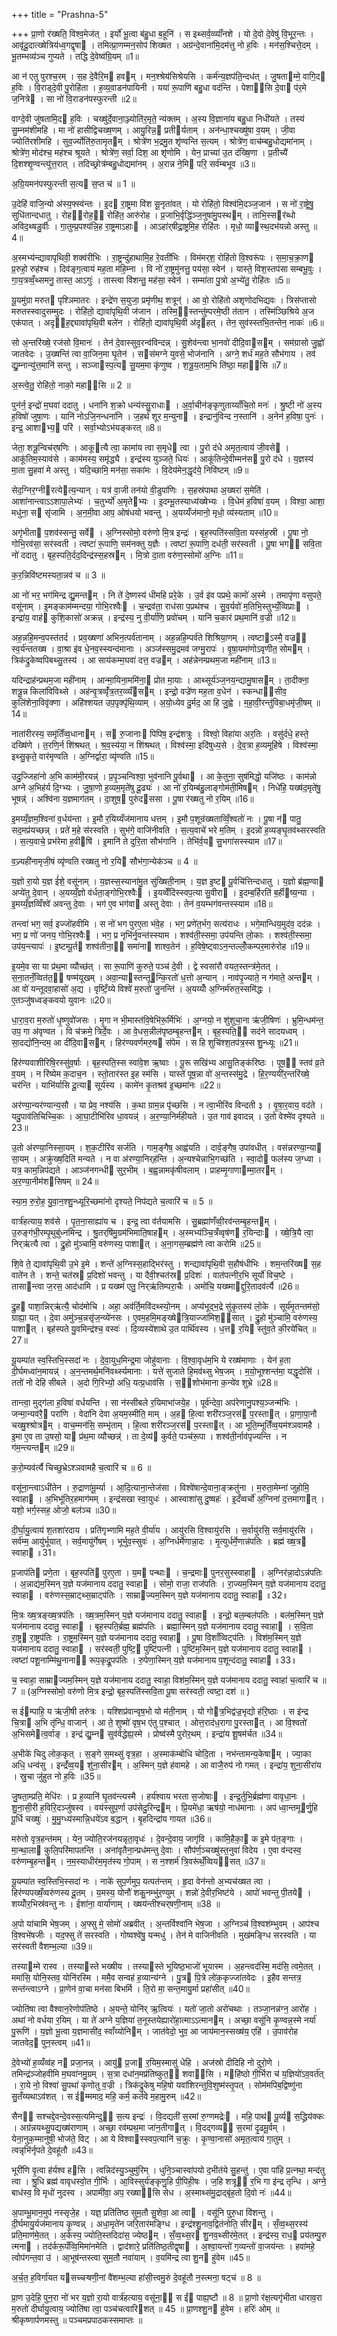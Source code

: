 +++
title = "Prashna-5"

+++
प्रा॒णो र॑ख्षति॒ विश्व॒मेज॑त् । इर्यो॑ भू॒त्वा ब॑हु॒धा ब॒हूनि॑ । स इथ्सर्व॒व्व्याँ॑नशे । यो दे॒वो दे॒वेषु॑ वि॒भूर॒न्तः । आवृ॑दू॒दात्ख्षेत्रिय॑ध्व॒गद्वृषा । तमित्प्रा॒णम्मन॒सोप॑ शिख्षत । अग्र॑न्दे॒वाना॑मि॒दम॑त्तु नो ह॒विः । मन॑स॒श्चित्ते॒दम् । भू॒तम्भव्य॑ञ्च गुप्यते । तद्धि दे॒वेष्व॑ग्रि॒यम् ॥1॥

आ न॑ एतु पुरश्च॒रम् । स॒ह दे॒वैरि॒म हवम् । मन॒श्श्रेय॑सिश्रेयसि । कर्म॑न्य॒ज्ञप॑ति॒न्दध॑त् । जु॒षताम्मे॒ वागि॒द ह॒विः । वि॒राड्दे॒वी पु॒रोहि॑ता । ह॒व्य॒वा़डन॑पायिनी । यया॑ रू॒पाणि॑ बहु॒धा वद॑न्ति । पेशा॑सि दे॒वा प॑र॒मे ज॒नित्रे । सा नो॑ वि॒राडन॑पस्फुरन्ती ॥2॥

वाग्दे॒वी जु॑षतामि॒द ह॒विः । चख्षु॑र्दे॒वाना॒ञ्ज्योति॑र॒मृते॒ न्य॑क्तम् । अ॒स्य वि॒ज्ञाना॑य बहु॒धा निधी॑यते । तस्य॑ सु॒म्नम॑शीमहि । मा नो॑ हासीद्विचख्ष॒णम् । आयु॒रिन्न॒ प्रतीर्यताम् । अन॑न्धा॒श्चख्षु॑षा व॒यम् । जी॒वा ज्योति॑रशीमहि । सुव॒र्ज्योति॑रु॒तामृतम् । श्रोत्रे॑ण भ॒द्रमु॒त शृ॑ण्वन्ति स॒त्यम् । श्रोत्रे॑ण॒ वाच॑म्बहु॒धोद्यमा॑नाम् । श्रोत्रे॑ण॒ मोद॑श्च॒ मह॑श्च श्रूयते । श्रोत्रे॑ण॒ सर्वा॒ दिश॒ आ शृ॑णोमि । येन॒ प्राच्या॑ उ॒त द॑ख्षि॒णा । प्र॒तीच्यै॑ दि॒शश्शृ॒ण्वन्त्यु॑त्त॒रात् । तदिच्छ्रोत्र॑म्बहु॒धोद्यमा॑नम् । अ॒रान्न ने॒मि परि॒ सर्व॑म्बभूव ॥3॥

अ॒ग्रि॒यमन॑पस्फुरन्ती स॒त्य स॒प्त च॑ ॥ 1 ॥

उ॒देहि॑ वाजि॒न्यो अ॑स्य॒फ्स्व॑न्तः । इ॒द रा॒ष्ट्रमा वि॑श सू॒नृता॑वत् । यो रोहि॑तो॒ विश्व॑मि॒दञ्ज॒जान॑ । स नो॑ रा॒ष्ट्रेषु॒ सुधि॑तान्दधातु । रोह॑रोह॒॒ रोहि॑त॒ आरु॑रोह । प्र॒जाभि॒र्वृद्धि॑ञ्ज॒नुषा॑मु॒पस्थम् । ताभि॒स्सर॑ब्धो अविद॒थ्षडु॒र्वीः । गा॒तुम्प्र॒पश्य॑न्नि॒ह रा॒ष्ट्रमाऽहाः । आऽहा॑र्‌षीद्रा॒ष्ट्रमि॒ह रोहि॑तः । मृधो॒ व्यास्थ॒दभ॑यन्नो अस्तु ॥4॥

अ॒स्मभ्य॑न्द्यावापृथिवी॒ शक्व॑रीभिः । रा॒ष्ट्रन्दु॑हाथामि॒ह रे॒वती॑भिः । विम॑मर्‌श॒ रोहि॑तो वि॒श्वरू॑पः । स॒मा॒च॒क्रा॒ण प्र॒रुहो॒ रुह॑श्च । दिव॑ङ्ग॒त्वाय॑ मह॒ता म॑हि॒म्ना । वि नो॑ रा॒ष्ट्रमु॑नत्तु॒ पय॑सा॒ स्वेन॑ । यास्ते॒ विश॒स्तप॑सा सम्बभू॒वुः । गा॒य॒त्रव्वँ॒थ्समनु॒ तास्त॒ आऽगुः॑ । तास्त्वा वि॑शन्तु॒ मह॑सा॒ स्वेन॑ । सम्मा॑ता पु॒त्रो अ॒भ्ये॑तु॒ रोहि॑तः ॥5॥

यू॒यमु॑ग्रा मरुत पृश्ञिमातरः । इन्द्रे॑ण स॒युजा॒ प्रमृ॑णीथ॒ शत्रून्॑ । आ वो॒ रोहि॑तो अशृणोदभिद्यवः । त्रिस॑प्तासो मरुतस्स्वादुसम्मुदः । रोहि॑तो॒ द्यावा॑पृथि॒वी ज॑जान । तस्मि॒॒स्तन्तु॑म्परमे॒ष्ठी त॑तान । तस्मि॑ञ्छिश्रिये अ॒ज एक॑पात् । अदृ॑ह॒द्द्यावा॑पृथि॒वी बले॑न । रोहि॑तो॒ द्यावा॑पृथि॒वी अ॑दृहत् । तेन॒ सुव॑स्स्तभि॒तन्तेन॒ नाकः॑ ॥6॥

सो अ॒न्तरि॑ख्षे॒ रज॑सो वि॒मानः॑ । तेन॑ दे॒वास्सुव॒रन्व॑विन्दन्न् । सु॒शेव॑न्त्वा भा॒नवो॑ दीदि॒वासम् । सम॑ग्रासो जु॒ह्वो॑ जातवेदः । उ॒ख्षन्ति॑ त्वा वा॒जिन॒मा घृ॒तेन॑ । सस॑मग्ने युवसे॒ भोज॑नानि । अग्ने॒ शर्ध॑ मह॒ते सौभ॑गाय । तव॑ द्यु॒म्नान्यु॑त्त॒मानि॑ सन्तु । सञ्जास्प॒त्य सु॒यम॒मा कृ॑णुष्व । श॒त्रू॒य॒ताम॒भि ति॑ष्ठा॒ महा॑सि ॥7॥

अ॒स्त्वे॒तु॒ रोहि॑तो॒ नाको॒ महा॑सि ॥ 2 ॥

पुन॑र्न॒ इन्द्रो॑ म॒घवा॑ ददातु । धना॑नि श॒क्रो धन्य॑स्सु॒राधाः । अ॒र्वा॒चीन॑ङ्कृणुताय्याँचि॒तो मनः॑ । श्रु॒ष्टी नो॑ अ॒स्य ह॒विषो॑ जुषा॒णः । यानि॑ नोऽजि॒नन्धना॑नि । ज॒हर्थ॑ शूर म॒न्युना । इन्द्रानु॑विन्द न॒स्तानि॑ । अ॒नेन॑ ह॒विषा॒ पुनः॑ । इन्द्र॒ आशाभ्य॒ परि॑ । सर्वा॒भ्योऽभ॑यङ्करत् ॥8॥

जेता॒ शत्रू॒न्विच॑र्‌षणिः । आकूत्यै त्वा॒ कामा॑य त्वा स॒मृधे त्वा । पु॒रो द॑धे अमृत॒त्वाय॑ जी॒वसे । आकू॑तिम॒स्याव॑से । काम॑मस्य॒ समृ॑द्ध्यै । इन्द्र॑स्य युञ्जते॒ धियः॑ । आकू॑तिन्दे॒वीम्मन॑स पु॒रो द॑धे । य॒ज्ञस्य॑ मा॒ता सु॒हवा॑ मे अस्तु । यदि॒च्छामि॒ मन॑सा॒ सका॑मः । वि॒देय॑मेन॒द्धृद॑ये॒ निवि॑ष्टम् ॥9॥

सेद॒ग्निर॒ग्नीरत्येत्य॒न्यान् । यत्र॑ वा॒जी तन॑यो वी॒डुपा॑णिः । स॒हस्र॑पाथा अ॒ख्षरा॑ स॒मेति॑ । आशा॑नान्त्वाऽऽशापा॒लेभ्यः॑ । च॒तुर्भ्यो॑ अ॒मृतेभ्यः । इ॒दम्भू॒तस्याध्य॑ख्षेभ्यः । वि॒धेम॑ ह॒विषा॑ व॒यम् । विश्वा॒ आशा॒ मधु॑ना॒ स सृ॑जामि । अ॒न॒मी॒वा आप॒ ओष॑धयो भवन्तु । अ॒यय्यँज॑मानो॒ मृधो॒ व्य॑स्यताम् ॥10॥

अगृ॑भीता प॒शव॑स्सन्तु॒ सर्वे । अ॒ग्निस्सोमो॒ वरु॑णो मि॒त्र इन्द्रः॑ । बृह॒स्पति॑स्सवि॒ता यस्स॑ह॒स्री । पू॒षा नो॒ गोभि॒रव॑सा॒ सर॑स्वती । त्वष्टा॑ रू॒पाणि॒ सम॑नक्तु य॒ज्ञैः । त्वष्टा॑ रू॒पाणि॒ दध॑ती॒ सर॑स्वती । पू॒षा भग॑ सवि॒ता नो॑ ददातु । बृह॒स्पति॒र्दद॒दिन्द्र॑स्स॒हस्रम् । मि॒त्रो दा॒ता वरु॑ण॒स्सोमो॑ अ॒ग्निः ॥11॥

क॒र॒न्निवि॑ष्टमस्यता॒न्नव॑ च ॥ 3 ॥

आ नो॑ भर॒ भग॑मिन्द्र द्यु॒मन्तम् । नि ते॑ दे॒ष्णस्य॑ धीमहि प्ररे॒के । उ॒र्व इ॑व पप्रथे॒ कामो॑ अ॒स्मे । तमापृ॑णा वसुपते॒ वसू॑नाम् । इ॒मङ्काम॑म्मन्दया॒ गोभि॒रश्वैः । च॒न्द्रव॑ता॒ राध॑सा प॒प्रथ॑श्च । सु॒व॒र्यवो॑ म॒तिभि॒स्तुभ्यँ॒व्विप्राः । इन्द्रा॑य॒ वाह॑ कुशि॒कासो॑ अक्रन्न् । इन्द्र॑स्य॒ नु वी॒र्या॑णि॒ प्रवो॑चम् । यानि॑ च॒कार॑ प्रथ॒मानि॑ व॒ज्री ॥12॥

अह॒न्नहि॒मन्व॒पस्त॑तर्द । प्रव॒ख्षणा॑ अभिन॒त्पर्व॑तानाम् । अह॒न्नहि॒म्पर्व॑ते शिश्रिया॒णम् । त्वष्टाऽस्मै॒ वज्र॑ स्व॒र्य॑न्ततख्ष । वा॒श्रा इ॑व धे॒नव॒स्स्यन्द॑मानाः । अञ्ज॑स्समु॒द्रमव॑ जग्मु॒रापः॑ । वृ॒षा॒यमा॑णोऽवृणीत॒ सोमम् । त्रिक॑द्रुकेष्वपिबथ्सु॒तस्य॑ । आ साय॑कम्म॒घवा॑ दत्त॒ वज्रम् । अह॑न्नेनम्प्रथम॒जा मही॑नाम् ॥13॥

यदिन्द्राह॑न्प्रथम॒जा मही॑नाम् । आन्मा॒यिना॒ममि॑ना॒ प्रोत मा॒याः । आथ्सूर्य॑ञ्ज॒नय॒न्द्यामु॒षासम् । ता॒दीक्ना॒ शत्रू॒न्न किला॑विविथ्से । अह॑न्वृ॒त्रव्वृँ॑त्र॒तर॒व्व्यँसम् । इन्द्रो॒ वज्रे॑ण मह॒ता व॒धेन॑ । स्कन्धा॑सीव॒ कुलि॑शेना॒विवृ॑क्णा । अहि॑श्शयत उप॒पृक्पृ॑थि॒व्याम् । अ॒यो॒ध्येव दु॒र्मद॒ आ हि जु॒ह्वे । म॒हा॒वी॒रन्तु॑विबा॒धमृ॑जी॒षम् ॥14॥

नाता॑रीरस्य॒ समृ॑तिँव्व॒धानाम् । स रु॒जानाः पिपिष॒ इन्द्र॑शत्रुः । विश्वो॒ विहा॑या अर॒तिः । वसु॑र्दधे॒ हस्ते॒ दख्षि॑णे । त॒रणि॒र्न शि॑श्रथत् । श्र॒व॒स्य॑या॒ न शि॑श्रथत् । विश्व॑स्मा॒ इदि॑षुध्य॒से । दे॒व॒त्रा ह॒व्यमूहि॑षे । विश्व॑स्मा॒ इथ्सु॒कृते॒ वार॑मृण्वति । अ॒ग्निर्द्वारा॒ व्यृ॑ण्वति ॥15॥

उदु॒ज्जिहा॑नो अ॒भि काम॑मी॒रयन्न्॑ । प्र॒पृ॒ञ्चन्विश्वा॒ भुव॑नानि पू॒र्वथा । आ के॒तुना॒ सुष॑मिद्धो॒ यजि॑ष्ठः । काम॑न्नो अग्ने अ॒भिह॑र्य दि॒ग्भ्यः । जु॒षा॒णो ह॒व्यम॒मृते॑षु दू॒ढ्यः॑ । आ नो॑ र॒यिम्ब॑हु॒लाङ्गोम॑ती॒मिषम् । निधे॑हि॒ यख्ष॑द॒मृते॑षु॒ भूषन्न्॑ । अश्वि॑ना य॒ज्ञमाग॑तम् । दा॒शुष॒ पुरु॑दससा । पू॒षा र॑ख्षतु नो र॒यिम् ॥16॥

इ॒मय्यँ॒ज्ञम॒श्विना॑ व॒र्धय॑न्ता । इ॒मौ र॒यिय्यँज॑मानाय धत्तम् । इ॒मौ प॒शून्र॑ख्षताव्विँ॒श्वतो॑ नः । पू॒षा न॑ पातु॒ सद॒मप्र॑यच्छन्न् । प्रते॑ म॒हे स॑रस्वति । सुभ॑गे॒ वाजि॑नीवति । स॒त्य॒वाचे॑ भरे म॒तिम् । इ॒दन्नो॑ ह॒व्यङ्घृ॒तव॑थ्सरस्वति । स॒त्य॒वाचे॒ प्रभ॑रेमा ह॒वीषि॑ । इ॒मानि॑ ते दुरि॒ता सौभ॑गानि । तेभि॑र्व॒य सु॒भगा॑सस्स्याम ॥17॥

व॒ज्र्यही॑नामृजी॒षं व्यृ॑ण्वति रख्षतु नो र॒यि सौभ॑गा॒न्येक॑ञ्च ॥ 4 ॥

य॒ज्ञो रा॒यो य॒ज्ञ ई॑शे॒ वसू॑नाम् । य॒ज्ञस्स॒स्याना॑मु॒त सु॑ख्षिती॒नाम् । य॒ज्ञ इ॒ष्ट पू॒र्वचि॑त्तिन्दधातु । य॒ज्ञो ब्र॑ह्म॒ण्वा अप्ये॑तु दे॒वान् । अ॒यय्यँ॒ज्ञो व॑र्धता॒ङ्गोभि॒रश्वैः । इ॒यव्वेँदि॑स्स्वप॒त्या सु॒वीरा । इ॒दम्ब॒र्हिरति॑ ब॒र्हीष्य॒न्या । इ॒मय्यँ॒ज्ञव्विँश्वे॑ अवन्तु दे॒वाः । भग॑ ए॒व भग॑वा अस्तु देवाः । तेन॑ व॒यम्भग॑वन्तस्स्याम ॥18॥

तन्त्वा॑ भग॒ सर्व॒ इज्जो॑हवीमि । स नो॑ भग पुरए॒ता भ॑वे॒ह । भग॒ प्रणे॑त॒र्भग॒ सत्य॑राधः । भगे॒मान्धिय॒मुद॑व॒ दद॑न्नः । भग॒ प्र णो॑ जनय॒ गोभि॒रश्वैः । भग॒ प्र नृभि॑र्नृ॒वन्त॑स्स्याम । शश्व॑ती॒स्समा॒ उप॑यन्ति लो॒काः । शश्व॑ती॒स्समा॒ उप॑य॒न्त्यापः॑ । इ॒ष्टम्पू॒र्त शश्व॑तीना॒॒ समा॑ना शाश्व॒तेन॑ । ह॒विषे॒ष्ट्वाऽन॒न्तल्लोँ॒कम्पर॒मारु॑रोह ॥19॥

इ॒यमे॒व सा या प्र॑थ॒मा व्यौच्छ॑त् । सा रू॒पाणि॑ कुरुते॒ पञ्च॑ दे॒वी । द्वे स्वसा॑रौ वयत॒स्तन्त्र॑मे॒तत् । स॒ना॒तनँ॒व्वित॑त॒॒ षण्म॑यूखम् । अवा॒न्यास्तन्तून्कि॒रतो॑ ध॒त्तो अ॒न्यान् । नाव॑पृ॒ज्याते॒ न ग॑माते॒ अन्तम् । आ वो॑ यन्तूदवा॒हासो॑ अ॒द्य । वृष्टिँ॒य्ये विश्वे॑ म॒रुतो॑ जु॒नन्ति॑ । अ॒यय्योँ अ॒ग्निर्म॑रुत॒स्समि॑द्धः । ए॒तञ्जु॑षध्वङ्कवयो युवानः ॥20॥

धा॒रा॒व॒रा म॒रुतो॑ धृ॒ष्णुवो॑जसः । मृ॒गा न भी॒मास्त॑वि॒षेभि॑रू॒र्मिभिः॑ । अ॒ग्नयो॒ न शु॑शुचा॒ना ऋ॑जी॒षिणः॑ । भ्रुमि॒न्धम॑न्त॒ उप॒ गा अ॑वृण्वत । वि च॑क्रमे॒ त्रिर्दे॒वः । आ वे॒धस॒न्नील॑पृष्ठम्बृ॒हन्तम् । बृह॒स्पति॒॒ सद॑ने सादयध्वम् । सा॒दद्यो॑नि॒न्दम॒ आ दी॑दि॒वासम् । हिर॑ण्यवर्णमरु॒ष स॑पेम । स हि शुचि॑श्श॒तप॑त्र॒स्स शु॒न्ध्यूः ॥21॥

हिर॑ण्यवाशीरिषि॒रस्सु॑व॒र्षाः । बृह॒स्पति॒स्स स्वा॑वे॒श ऋ॒ष्वाः । पू॒रू सखि॑भ्य आसु॒तिङ्क॑रिष्ठः । पूष॒॒ स्तव॑ व्र॒ते व॒यम् । न रि॑ष्येम क॒दाच॒न । स्तो॒तार॑स्त इ॒ह स्म॑सि । यास्ते॑ पूष॒न्ना वो॑ अ॒न्तस्स॑मु॒द्रे । हि॒र॒ण्ययी॑र॒न्तरि॑ख्षे॒ चर॑न्ति । याभि॑र्यासि दू॒त्या सूर्य॑स्य । कामे॑न कृ॒तश्रव॑ इ॒च्छमा॑नः ॥22॥

अर॑ण्या॒न्यर॑ण्यान्य॒सौ । या प्रेव॒ नश्य॑सि । क॒था ग्राम॒न्न पृ॑च्छसि । न त्वा॒भीरि॑व विन्दती ३ । वृ॒षा॒र॒वाय॒ वद॑ते । यदु॒पाव॑तिचिच्चि॒कः । आ॒घा॒टीभि॑रिव धा॒वयन्न्॑ । अ॒र॒ण्या॒निर्म॑हीयते । उ॒त गाव॑ इवादन्न् । उ॒तो वेश्मे॑व दृश्यते ॥23॥

उ॒तो अ॑रण्या॒निस्सा॒यम् । श॒क॒टीरि॑व सर्जति । गाम॒ङ्गैष॒ आह्व॑यति । दार्व॒ङ्गैष॒ उपा॑वधीत् । वस॑न्नरण्या॒न्या सा॒यम् । अक्रु॑ख्ष॒दिति॑ मन्यते । न वा अ॑रण्या॒निर्‌ह॑न्ति । अ॒न्यश्चेन्नाभि॒गच्छ॑ति । स्वा॒दो फल॑स्य ज॒ग्ध्वा । यत्र॒ काम॒न्निप॑द्यते । आञ्ज॑नगन्धी सुर॒भीम् । ब॒ह्व॒न्नामकृ॑षीवलाम् । प्राहम्मृ॒गाणाम्मा॒तरम् । अ॒र॒ण्या॒नीम॑शसिषम् ॥ 24॥

स्या॒म॒ रु॒रो॒ह॒ यु॒वा॒न॒श्शु॒न्ध्यूरि॒च्छमा॑नो दृश्यते॒ निप॑द्यते च॒त्वारि॑ च ॥ 5 ॥

वार्त्र॑हत्याय॒ शव॑से । पृ॒त॒ना॒साह्या॑य च । इन्द्र॒ त्वा व॑र्तयामसि । सु॒ब्रह्मा॑णँव्वी॒रव॑न्तम्बृ॒हन्तम् । उ॒रुङ्ग॑भी॒रम्पृ॒थुबु॑ध्नमिन्द्र । श्रु॒तर्‌षि॑मु॒ग्रम॑भिमाति॒षाहम् । अ॒स्मभ्य॑ञ्चि॒त्रँव्वृष॑ण र॒यिन्दाः । ख्षे॒त्रि॒यै त्वा॒ निर्‌ऋ॑त्यै त्वा । द्रु॒हो मु॑ञ्चामि॒ वरु॑णस्य॒ पाशात् । अ॒ना॒गस॒म्ब्रह्म॑णे त्वा करोमि ॥25॥

शि॒वे ते॒ द्यावा॑पृथि॒वी उ॒भे इ॒मे । शन्ते॑ अ॒ग्निस्स॒हाद्भिर॑स्तु । शन्द्यावा॑पृथि॒वी स॒हौष॑धीभिः । शम॒न्तरि॑ख्ष स॒ह वाते॑न ते । शन्ते॒ चत॑स्र प्र॒दिशो॑ भवन्तु । या दैवी॒श्चत॑स्र प्र॒दिशः॑ । वात॑पत्नीर॒भि सूर्यो॑ विच॒ष्टे । तासान्त्वा ज॒रस॒ आद॑धामि । प्र यख्ष्म॑ एतु॒ निर्‌ऋ॑तिम्परा॒चैः । अमो॑चि॒ यख्ष्माद्दुरि॒तादव॑र्त्यै ॥26॥

द्रु॒ह पाशा॒न्निर्‌ऋ॑त्यै॒ चोद॑मोचि । अहा॒ अव॑र्ति॒मवि॑दथ्स्यो॒नम् । अप्य॑भूद्भ॒द्रे सु॑कृ॒तस्य॑ लो॒के । सूर्य॑मृ॒तन्तम॑सो॒ ग्राह्या॒ यत् । दे॒वा अमु॑ञ्च॒न्नसृ॑ज॒न्व्ये॑नसः । ए॒वम॒हमि॒मङ्ख्षेत्रि॒याज्जा॑मिश॒॒सात् । द्रु॒हो मु॑ञ्चामि॒ वरु॑णस्य॒ पाशात् । बृह॑स्पते यु॒वमिन्द्र॑श्च॒ वस्वः॑ । दि॒व्यस्ये॑शाथे उ॒त पार्थि॑वस्य । ध॒त्त र॒यि स्तु॑व॒ते की॒रये॑चित् ॥27॥

यू॒यम्पा॑त स्व॒स्तिभि॒स्सदा॑ नः । दे॒वा॒युध॒मिन्द्र॒मा जोहु॑वानाः । वि॒श्वा॒वृध॑म॒भि ये रख्ष॑माणाः । येन॑ ह॒ता दी॒र्घमध्वा॑न॒मायन्न्॑ । अ॒न॒न्तमर्थ॒मनि॑वर्थ्स्यमानाः । यत्ते॑ सुजाते हि॒मव॑थ्सु भेष॒जम् । म॒यो॒भूश्शन्त॑मा॒ यद्धृ॒दोसि॑ । ततो॑ नो देहि सीबले । अ॒दो गि॒रिभ्यो॒ अधि॒ यत्प्र॒धाव॑सि । स॒॒शोभ॑माना क॒न्ये॑व शुभ्रे ॥28॥

तान्त्वा॒ मुद्ग॑ला ह॒विषा॑ वर्धयन्ति । सा न॑स्सीबले र॒यिमाभा॑जये॒ह । पूर्व॑न्देवा॒ अप॑रेणानु॒पश्य॒ञ्जन्म॑भिः । जन्मा॒न्यव॑रै॒ परा॑णि । वेदा॑नि देवा अ॒यम॒स्मीति॒ माम् । अ॒ह हि॒त्वा शरी॑रञ्ज॒रस॑ प॒रस्तात् । प्रा॒णा॒पा॒नौ चख्षु॒श्श्रोत्रम् । वाच॒म्मन॑सि॒ सम्भृ॑ताम् । हि॒त्वा शरी॑रञ्ज॒रस॑ प॒रस्तात् । आ भूति॒म्भूतिँ॑व्व॒यम॑श्ञवामहै । इ॒मा ए॒व ता उ॒षसो॒ या प्र॑थ॒मा व्यौच्छन्न्॑ । ता दे॒व्य॑ कुर्वते॒ पञ्च॑रू॒पा । शश्व॑ती॒र्नाव॑पृज्यन्ति । न ग॑म॒न्त्यन्तम् ॥29॥

क॒रो॒म्यव॑र्त्यै चिच्छुभ्रेऽश्ञवामहै च॒त्वारि॑ च ॥ 6 ॥

वसू॑ना॒न्त्वाऽधी॑तेन । रु॒द्राणा॑मू॒र्म्या । आ॒दि॒त्याना॒न्तेज॑सा । विश्वे॑षान्दे॒वाना॒ङ्क्रतु॑ना । म॒रुता॒मेम्ना॑ जुहोमि॒ स्वाहा । अ॒भिभू॑तिर॒हमाग॑मम् । इन्द्र॑सखा स्वा॒युधः॑ । आस्वाशा॑सु दु॒ष्षहः॑ । इ॒दँव्वर्चो॑ अ॒ग्निना॑ द॒त्तमागात् । यशो॒ भर्ग॒स्सह॒ ओजो॒ बल॑ञ्च ॥30॥

दी॒र्घा॒यु॒त्वाय॑ श॒तशा॑रदाय । प्रति॑गृभ्णामि मह॒ते वी॒र्या॑य । आयु॑रसि वि॒श्वायु॑रसि । स॒र्वायु॑रसि॒ सर्व॒मायु॑रसि । सर्व॑म्म॒ आयु॑र्भूयात् । सर्व॒मायु॑र्गेषम् । भूर्भुव॒स्सुवः॑ । अ॒ग्निर्धर्मे॑णान्ना॒दः । मृ॒त्युर्धर्मे॒णान्न॑पतिः । ब्रह्म॑ ख्ष॒त्र स्वाहा ॥31॥

प्र॒जाप॑ति प्रणे॒ता । बृह॒स्पति॑ पुरए॒ता । य॒म पन्थाः । च॒न्द्रमाः पुनर॒सुस्स्वाहा । अ॒ग्निर॑न्ना॒दोऽन्न॑पतिः । अ॒न्नाद्य॑म॒स्मिन् य॒ज्ञे यज॑मानाय ददातु॒ स्वाहा । सोमो॒ राजा॒ राज॑पतिः । रा॒ज्यम॒स्मिन् य॒ज्ञे यज॑मानाय ददातु॒ स्वाहा । वरु॑णस्स॒म्राट्थ्स॒म्राट्प॑तिः । साम्राज्यम॒स्मिन् य॒ज्ञे यज॑मानाय ददातु॒ स्वाहा ॥32॥

मि॒त्रः ख्ष॒त्रङ्ख्ष॒त्रप॑तिः । ख्ष॒त्रम॒स्मिन् य॒ज्ञे यज॑मानाय ददातु॒ स्वाहा । इन्द्रो॒ बल॒म्बल॑पतिः । बल॑म॒स्मिन् य॒ज्ञे यज॑मानाय ददातु॒ स्वाहा । बृह॒स्पति॒र्ब्रह्म॒ ब्रह्म॑पतिः । ब्रह्मा॒स्मिन् य॒ज्ञे यज॑मानाय ददातु॒ स्वाहा । स॒वि॒ता रा॒ष्ट्र रा॒ष्ट्रप॑तिः । रा॒ष्ट्रम॒स्मिन् य॒ज्ञे यज॑मानाय ददातु॒ स्वाहा । पू॒षा वि॒शाँव्विट्प॑तिः । विश॑म॒स्मिन् य॒ज्ञे यज॑मानाय ददातु॒ स्वाहा । सर॑स्वती॒ पुष्टि॒ पुष्टि॑पत्नी । पुष्टि॑म॒स्मिन् य॒ज्ञे यज॑मानाय ददातु॒ स्वाहा । त्वष्टा॑ पशू॒नाम्मि॑थु॒नाना॑ रूप॒कृद्रू॒पप॑तिः । रु॒पेणा॒स्मिन् य॒ज्ञे यज॑मानाय प॒शून्द॑दातु॒ स्वाहा ॥33॥

च॒ स्वाहा॒ साम्राज्यम॒स्मिन् य॒ज्ञे यज॑मानाय ददातु॒ स्वाहा॒ विश॑म॒स्मिन् य॒ज्ञे यज॑मानाय ददातु॒ स्वाहा॑ च॒त्वारि॑ च ॥ 7 ॥ (अ॒ग्निस्सोमो॒ वरु॑णो मि॒त्र इन्द्रो॒ बृह॒स्पति॑स्सवि॒ता पू॒षा सर॑स्वती॒ त्वष्टा॒ दश॑ ॥ )

स ईम्पाहि॒ य ऋ॑जी॒षी तरु॑त्रः । यश्शिप्र॑वान्वृष॒भो यो म॑ती॒नाम् । यो गोत्र॒भिद्व॑ज्र॒भृद्यो ह॑रि॒ष्ठाः । स इ॑न्द्र चि॒त्रा अ॒भि तृ॑न्धि॒ वाजान्॑ । आ ते॒ शुष्मो॑ वृष॒भ ए॑तु प॒श्चात् । ओत्त॒राद॑ध॒रागा पु॒रस्तात् । आ वि॒श्वतो॑ अ॒भिसमेत्व॒र्वाङ् । इन्द्र॑ द्यु॒म्न सुव॑र्वद्धेह्य॒स्मे । प्रोष्व॑स्मै पुरोर॒थम् । इन्द्रा॑य शू॒षम॑र्चत ॥34॥

अ॒भीके॑ चिदु लोक॒कृत् । स॒ङ्गे स॒मथ्सु॑ वृत्र॒हा । अ॒स्माक॑म्बोधि चोदि॒ता । नभ॑न्तामन्य॒केषाम् । ज्या॒का अधि॒ धन्व॑सु । इन्द्रँ॑व्व॒य शु॑ना॒सीरम् । अ॒स्मिन् य॒ज्ञे ह॑वामहे । आ वाजै॒रुप॑ नो गमत् । इन्द्रा॑य॒ शुना॒सीरा॑य । स्रु॒चा जु॑हुत नो ह॒विः ॥35॥

जु॒षता॒म्प्रति॒ मेधि॑रः । प्र ह॒व्यानि॑ घृ॒तव॑न्त्यस्मै । हर्य॑श्वाय भरता स॒जोषाः । इन्द्र॒र्तुभि॒र्ब्रह्म॑णा वावृधा॒नः । शु॒ना॒सी॒री ह॒विरि॒दञ्जु॑षस्व । वय॑स्सुप॒र्णा उप॑सेदु॒रिन्द्रम् । प्रि॒यमे॑धा॒ ऋष॑यो॒ नाध॑मानाः । अप॑ ध्वा॒न्तमूर्णु॒हि पू॒र्धि चख्षुः॑ । मु॒मु॒ग्ध्य॑स्मान्नि॒धये॑ऽव ब॒द्धान् । बृ॒हदिन्द्रा॑य गायत ॥36॥

मरु॑तो वृत्र॒हन्त॑मम् । येन॒ ज्योति॒रज॑नयन्नृता॒वृधः॑ । दे॒वन्दे॒वाय॒ जागृ॑वि । कामि॒हैका॒ क इ॒मे प॑त॒ङ्गाः । मा॒न्था॒ला कुलि॒परि॑मापतन्ति । अना॑वृतैना॒न्प्रध॑मन्तु दे॒वाः । सौप॑र्ण॒ञ्चख्षु॑स्त॒नुवा॑ विदेय । ए॒वा व॑न्दस्व॒ वरु॑णम्बृ॒हन्तम् । न॒म॒स्याधीर॑म॒मृत॑स्य गो॒पाम् । स न॒श्शर्म॑ त्रि॒वरू॑थँ॒व्विय॑सत् ॥37॥

यू॒यम्पा॑त स्व॒स्तिभि॒स्सदा॑ नः । नाके॑ सुप॒र्णमुप॒ यत्पत॑न्तम् । हृ॒दा वेन॑न्तो अ॒भ्यच॑ख्षत त्वा । हिर॑ण्यपख्षँ॒व्वरु॑णस्य दू॒तम् । य॒मस्य॒ योनौ॑ शकु॒नम्भु॑र॒ण्युम् । शन्नो॑ दे॒वीर॒भिष्ट॑ये । आपो॑ भवन्तु पी॒तये । शय्योँर॒भिस्र॑वन्तु नः । ईशा॑ना॒ वार्या॑णाम् । ख्षय॑न्तीश्चर्‌षणी॒नाम् ॥38 ॥

अ॒पो या॑चामि भेष॒जम् । अ॒फ्सु मे॒ सोमो॑ अब्रवीत् । अ॒न्तर्विश्वा॑नि भेष॒जा । अ॒ग्निञ्च॑ वि॒श्वश॑म्भुवम् । आप॑श्च वि॒श्वभे॑षजीः । यद॒फ्सु ते॑ सरस्वति । गोष्वश्वे॑षु॒ यन्मधु॑ । तेन॑ मे वाजिनीवति । मुख॑मङ्ग्धि सरस्वति । या सर॑स्वती वैशम्भ॒ल्या ॥39॥

तस्याम्मे रास्व । तस्यास्ते भख्षीय । तस्यास्ते भूयिष्ठ॒भाजो॑ भूयास्म । अ॒हन्त्वद॑स्मि॒ मद॑सि॒ त्वमे॒तत् । ममा॑सि॒ योनि॒स्तव॒ योनि॑रस्मि । ममै॒व सन्वह॑ ह॒व्यान्य॑ग्ने । पु॒त्र पि॒त्रे लो॑क॒कृज्जा॑तवेदः । इ॒हैव सन्तत्र॒ सन्त॑न्त्वाऽग्ने । प्रा॒णेन॑ वा॒चा मन॑सा बिभर्मि । ति॒रो मा॒ सन्त॒मायु॒र्मा प्रहा॑सीत् ॥40॥

ज्योति॑षा त्वा वैश्वान॒रेणोप॑तिष्ठे । अ॒यन्ते॒ योनि॑र् ऋ॒त्वियः॑ । यतो॑ जा॒तो अरो॑चथाः । तञ्जा॒नन्न॑ग्न॒ आरो॑ह । अथा॑ नो वर्धया र॒यिम् । या ते॑ अग्ने य॒ज्ञिया॑ त॒नूस्तयेह्यारो॑हा॒त्माऽऽत्मानम् । अच्छा॒ वसू॑नि कृ॒ण्वन्न॒स्मे नर्या॑ पु॒रूणि॑ । य॒ज्ञो भू॒त्वा य॒ज्ञमासी॑द॒ स्वाँय्योनिम् । जात॑वेदो॒ भुव॒ आ जाय॑मान॒स्सख्ष॑य॒ एहि॑ । उ॒पाव॑रोह जातवेद॒ पुन॒स्त्वम् ॥41॥

दे॒वेभ्यो॑ ह॒व्यँव्व॑ह न प्रजा॒नन्न् । आयु॑ प्र॒जा र॒यिम॒स्मासु॑ धेहि । अज॑स्रो दीदिहि नो दुरो॒णे । तमिन्द्र॑ञ्जोहवीमि म॒घवा॑नमु॒ग्रम् । स॒त्रा दधा॑न॒मप्र॑तिष्कुत॒॒ शवा॑सि । महि॑ष्ठो गी॒र्भिरा च॑ य॒ज्ञियो॑ऽव॒वर्त॑त् । रा॒ये नो॒ विश्वा॑ सु॒पथा॑ कृणोतु व॒ज्री । त्रिक॑द्रुकेषु महि॒षो यवा॑शिरन्तुवि॒शुष्म॑स्तृ॒पत् । सोम॑मपिब॒द्विष्णु॑ना सु॒तँय्यथाऽव॑शत् । स ईम्ममाद॒ महि॒ कर्म॒ कर्त॑वे म॒हामु॒रुम् ॥42॥

सैन॑ सश्चद्दे॒वन्दे॒वस्स॒त्यमिन्दु॑ स॒त्य इन्द्रः॑ । वि॒दद्यती॑ स॒रमा॑ रु॒ग्णमद्रेः । महि॒ पाथ॑ पू॒र्व्य स॒द्ध्रिय॑क्कः । अग्र॑न्नयथ्सु॒पद्यख्ष॑राणाम् । अच्छा॒ रव॑म्प्रथ॒मा जा॑न॒तीगात् । वि॒दद्गव्य॑ स॒रमा॑ दृ॒ढमू॒र्वम् । येना॒नुक॒म्मानु॑षी॒ भोज॑ते॒ विट् । आ ये विश्वास्स्वप॒त्यानि॑ च॒क्रुः । कृ॒ण्वा॒नासो॑ अमृत॒त्वाय॑ गा॒तुम् । त्वन्नृभि॑र्नृपते दे॒वहू॑तौ ॥43॥

भूरी॑णि वृ॒त्वा ह॑र्यश्व हसि । त्वन्निद॑स्यु॒ञ्चुमु॑रिम् । धुनि॒ञ्चास्वा॑पयो द॒भीत॑ये सु॒हन्तु॑ । ए॒वा पा॑हि प्र॒त्नथा॒ मन्द॑तु त्वा । श्रु॒धि ब्रह्म॑ वावृधस्वो॒त गी॒र्भिः । आ॒विस्सुर्य॑ङ्कृणु॒हि पी॒पिही॒षः । ज॒हि शत्रू॑ र॒भि गा इ॑न्द्र तृन्धि । अग्ने॒ बाध॑स्व॒ वि मृधो॑ नुदस्व । अपामी॑वा॒ अप॒ रख्षा॑सि सेध । अ॒स्माथ्स॑मु॒द्राद्बृ॑ह॒तो दि॒वो नः॑ ॥44॥

अ॒पाम्भू॒मान॒मुप॑ नस्सृजे॒ह । यज्ञ॒ प्रति॑तिष्ठ सुम॒तौ सु॒शेवा॒ आ त्वा । वसू॑नि पुरु॒धा वि॑शन्तु । दी॒र्घमायु॒र्यज॑मानाय कृ॒ण्वन्न् । अधा॒मृते॑न जरि॒तार॑मङ्ग्धि । इन्द्र॑श्शु॒नाव॒द्वित॑नोति॒ सीरम् । सँ॒व्व॒थ्स॒रस्य॑ प्रति॒माण॑मे॒तत् । अ॒र्कस्य॒ ज्योति॒स्तदिदा॑स॒ ज्येष्ठम् । सँ॒व्व॒थ्स॒र शु॒नव॒थ्सीर॑मे॒तत् । इन्द्र॑स्य॒ राध॒ प्रय॑तम्पु॒रु त्मना । तद॑र्करू॒पँव्वि॒मिमा॑नमेति । द्वाद॑शारे॒ प्रति॑तिष्ठ॒तीद्वृषा । अ॒श्वा॒यन्तो॑ ग॒व्यन्तो॑ वा॒जय॑न्तः । हवा॑महे॒ त्वोप॑गन्त॒वा उ॑ । आ॒भूष॑न्तस्त्वा सुम॒तौ नवा॑याम् । व॒यमि॑न्द्र त्वा शु॒न हु॑वेम ॥45॥

अ॒र्च॒त॒ ह॒विर्गा॑यत यसच्चऱ्षणी॒नां वै॑शम्भ॒ल्या हा॑सी॒त्त्वमु॒रुं दे॒वहू॑तौ न॒स्त्मना॒ षट्च॑ ॥ 8 ॥

प्रा॒ण उ॒देहि॒ पुन॒रा नो॑ भर य॒ज्ञो रा॒यो वार्त्र॑हत्याय॒ वसू॑ना॒॒ स ईं पाह्य॒ष्टौ ॥ 8 ॥ प्रा॒णो र॑क्ष॒त्यगृ॑भीता धाराव॒रा म॒रुतो॑ दीर्घायु॒त्वाय॒ ज्योति॑षा त्वा॒ पञ्च॑चत्वारिशत् ॥ 45 ॥ प्रा॒णश्शु॒न हु॑वेम । हरिः॑ ओम् ॥ श्रीकृष्णार्पणमस्तु ॥ पञ्चमप्रपाठकस्समाप्तः ॥


